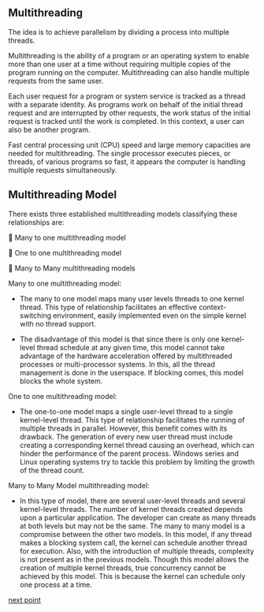 ## Multithreading

The idea is to achieve parallelism by dividing a process into multiple threads. 

Multithreading is the ability of a program or an operating system to enable more than one user at a time without requiring multiple copies of the program running on the computer. Multithreading can also handle multiple requests from the same user.

Each user request for a program or system service is tracked as a thread with a separate identity. As programs work on behalf of the initial thread request and are interrupted by other requests, the work status of the initial request is tracked until the work is completed. In this context, a user can also be another program.

Fast central processing unit (CPU) speed and large memory capacities are needed for multithreading. The single processor executes pieces, or threads, of various programs so fast, it appears the computer is handling multiple requests simultaneously.


## Multithreading Model
There exists three established multithreading models classifying these relationships are:

🛑 Many to one multithreading model

🛑 One to one multithreading model

🛑 Many to Many multithreading models


   Many to one multithreading model:
- The many to one model maps many user levels threads to one kernel thread. This type of relationship facilitates an effective context-switching environment, easily implemented even on the simple kernel with no thread support.

- The disadvantage of this model is that since there is only one kernel-level thread schedule at any given time, this model cannot take advantage of the hardware acceleration offered by multithreaded processes or multi-processor systems. In this, all the thread management is done in the userspace. If blocking comes, this model blocks the whole system.

 One to one multithreading model:
- The one-to-one model maps a single user-level thread to a single kernel-level thread. This type of relationship facilitates the running of multiple threads in parallel. However, this benefit comes with its drawback. The generation of every new user thread must include creating a corresponding kernel thread causing an overhead, which can hinder the performance of the parent process. Windows series and Linux operating systems try to tackle this problem by limiting the growth of the thread count.

 Many to Many Model multithreading model:
- In this type of model, there are several user-level threads and several kernel-level threads. The number of kernel threads created depends upon a particular application. The developer can create as many threads at both levels but may not be the same. The many to many model is a compromise between the other two models. In this model, if any thread makes a blocking system call, the kernel can schedule another thread for execution. Also, with the introduction of multiple threads, complexity is not present as in the previous models. Though this model allows the creation of multiple kernel threads, true concurrency cannot be achieved by this model. This is because the kernel can schedule only one process at a time.



[next point](https://github.com/prashantjagtap2909/OS/blob/main/Topics/Operating%20System/07%20-%20Process%20control%20system%20call.md)
